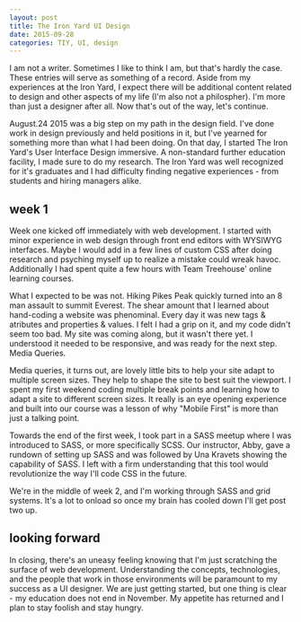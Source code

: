 ```yaml
---
layout: post
title: The Iron Yard UI Design
date: 2015-09-28
categories: TIY, UI, design
---
```


I am not a writer. Sometimes I like to think I am, but that's hardly the case. These entries will serve as something of a record. Aside from my experiences at the Iron Yard, I expect there will be additional content related to design and other aspects of my life (I'm also not a philospher). I'm more than just a designer after all. Now that's out of the way, let's continue.

 
August.24 2015 was a big step on my path in the design field. I've done work in design previously and held positions in it, but I've yearned for something more than what I had been doing. On that day, I started The Iron Yard's User Interface Design immersive. A non-standard further education facility, I made sure to do my research. The Iron Yard was well recognized for it's graduates and I had difficulty finding negative experiences - from students and hiring managers alike.

## week 1

Week one kicked off immediately with web development. I started with minor experience in web design through front end editors with WYSIWYG interfaces. Maybe I would add in a few lines of custom CSS after doing research and psyching myself up to realize a mistake could wreak havoc. Additionally I had spent quite a few hours with Team Treehouse' online learning courses.

What I expected to be was not. Hiking Pikes Peak quickly turned into an 8 man assault to summit Everest. The shear amount that I learned about hand-coding a website was phenominal. Every day it was new tags & atributes and properties & values. I felt I had a grip on it, and my code didn't seem too bad. My site was coming along, but it wasn't there yet. I understood it needed to be responsive, and was ready for the next step. Media Queries.

Media queries, it turns out, are lovely little bits to help your site adapt to multiple screen sizes. They help to shape the site to best suit the viewport. I spent my first weekend coding multiple break points and learning how to adapt a site to different screen sizes. It really is an eye opening experience and built into our course was a lesson of why "Mobile First" is more than just a talking point.

Towards the end of the first week, I took part in a SASS meetup where I was introduced to SASS, or more specifically SCSS. Our instructor, Abby, gave a rundown of setting up SASS and was followed by Una Kravets showing the capability of SASS. I left with a firm understanding that this tool would revolutionize the way I'll code CSS in the future. 

We're in the middle of week 2, and I'm working through SASS and grid systems. It's a lot to onload so once my brain has cooled down I'll get post two up.

## looking forward

In closing, there's an uneasy feeling knowing that I'm just scratching the surface of web development. Understanding the concepts, technologies, and the people that work in those environments will be paramount to my success as a UI designer. We are just getting started, but one thing is clear - my education does not end in November. My appetite has returned and I plan to stay foolish and stay hungry.